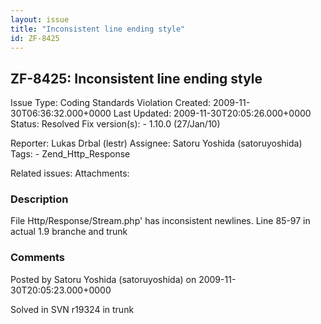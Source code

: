 ```yaml
---
layout: issue
title: "Inconsistent line ending style"
id: ZF-8425
---
```


ZF-8425: Inconsistent line ending style
---------------------------------------

 Issue Type: Coding Standards Violation Created: 2009-11-30T06:36:32.000+0000 Last Updated: 2009-11-30T20:05:26.000+0000 Status: Resolved Fix version(s): - 1.10.0 (27/Jan/10)
 
 Reporter:  Lukas Drbal (lestr)  Assignee:  Satoru Yoshida (satoruyoshida)  Tags: - Zend\_Http\_Response
 
 Related issues: 
 Attachments: 
### Description

File Http/Response/Stream.php' has inconsistent newlines. Line 85-97 in actual 1.9 branche and trunk

 

 

### Comments

Posted by Satoru Yoshida (satoruyoshida) on 2009-11-30T20:05:23.000+0000

Solved in SVN r19324 in trunk

 

 
